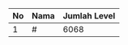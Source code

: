 | No | Nama            | Jumlah Level |
|----|-----------------|--------------|
| 1  | #    |    6068        |
